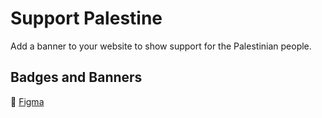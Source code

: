 # Support Palestine

Add a banner to your website to show support for the Palestinian people.

## Badges and Banners

📒 [Figma](https://www.figma.com/design/Kol2m98DLiqIxkusWYbN2e/Support-Palestine?node-id=0-1&t=4I5XGM7MKWUU4JUa-1)
